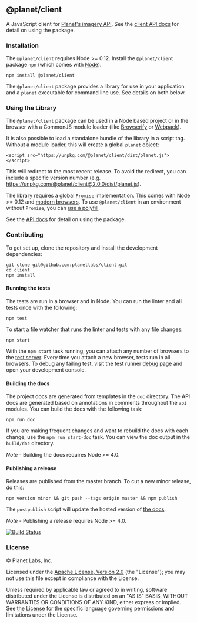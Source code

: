 ## @planet/client

A JavaScript client for [Planet's imagery API](https://www.planet.com/docs/).  See the [client API docs](http://planetlabs.github.io/client/api/) for detail on using the package.

### Installation

The `@planet/client` requires Node >= 0.12.  Install the `@planet/client` package `npm` (which comes with [Node](https://nodejs.org/)).

    npm install @planet/client

The `@planet/client` package provides a library for use in your application and a `planet` executable for command line use.  See details on both below.

### Using the Library

The `@planet/client` package can be used in a Node based project or in the browser with a CommonJS module loader (like [Browserify](http://browserify.org/) or [Webpack](http://webpack.github.io/)).

It is also possible to load a standalone bundle of the library in a script tag.  Without a module loader, this will create a global `planet` object:

    <script src="https://unpkg.com/@planet/client/dist/planet.js"></script>

This will redirect to the most recent release.  To avoid the redirect, you can include a specific version number (e.g. https://unpkg.com/@planet/client@2.0.0/dist/planet.js).

The library requires a global [`Promise`](https://developer.mozilla.org/en-US/docs/Web/JavaScript/Reference/Global_Objects/Promise) implementation.  This comes with Node >= 0.12 and [modern browsers](http://caniuse.com/#search=promise).  To use `@planet/client` in an environment without `Promise`, you can [use a polyfill](https://www.google.com/search?q=promise+polyfill).

See the [API docs](http://planetlabs.github.io/client/api/) for detail on using the package.

### Contributing

To get set up, clone the repository and install the development dependencies:

    git clone git@github.com:planetlabs/client.git
    cd client
    npm install

#### Running the tests

The tests are run in a browser and in Node.  You can run the linter and all tests once with the following:

    npm test

To start a file watcher that runs the linter and tests with any file changes:

    npm start

With the `npm start` task running, you can attach any number of browsers to the [test server](http://localhost:9876/).  Every time you attach a new browser, tests run in all browsers.  To debug any failing test, visit the test runner [debug page](http://localhost:9876/debug.html) and open your development console.

#### Building the docs

The project docs are generated from templates in the `doc` directory.  The API docs are generated based on annotations in comments throughout the `api` modules.  You can build the docs with the following task:

    npm run doc

If you are making frequent changes and want to rebuild the docs with each change, use the `npm run start-doc` task.  You can view the doc output in the `build/doc` directory.

*Note* - Building the docs requires Node >= 4.0.

#### Publishing a release

Releases are published from the master branch.  To cut a new minor release, do this:

    npm version minor && git push --tags origin master && npm publish

The `postpublish` script will update the hosted version of [the docs](http://planetlabs.github.io/client/).

*Note* - Publishing a release requires Node >= 4.0.

[![Build Status][travis-image]][travis-url]

### License

© Planet Labs, Inc.

Licensed under the [Apache License, Version 2.0](http://www.apache.org/licenses/LICENSE-2.0) (the "License"); you may not use this file except in compliance with the License.

Unless required by applicable law or agreed to in writing, software distributed under the License is distributed on an "AS IS" BASIS, WITHOUT WARRANTIES OR CONDITIONS OF ANY KIND, either express or implied. See [the License](http://www.apache.org/licenses/LICENSE-2.0) for the specific language governing permissions and limitations under the License.

[travis-url]: https://travis-ci.org/planetlabs/client
[travis-image]: https://img.shields.io/travis/planetlabs/client.svg
[coveralls-url]: https://coveralls.io/github/planetlabs/client
[coveralls-image]: https://coveralls.io/repos/planetlabs/client/badge.svg?branch=master&service=github
